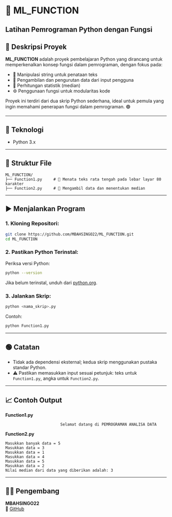# 📝 ML_FUNCTION

**Latihan Pemrograman Python dengan Fungsi**  
---

## 📖 Deskripsi Proyek

**ML_FUNCTION** adalah proyek pembelajaran Python yang dirancang untuk memperkenalkan konsep fungsi dalam pemrograman, dengan fokus pada:

- 📝 Manipulasi string untuk penataan teks  
- 🔢 Pengambilan dan pengurutan data dari input pengguna  
- 🧮 Perhitungan statistik (median)  
- ⚙️ Penggunaan fungsi untuk modularitas kode

Proyek ini terdiri dari dua skrip Python sederhana, ideal untuk pemula yang ingin memahami penerapan fungsi dalam pemrograman. 🟢

---

## 🧠 Teknologi

- Python 3.x

---

## 📂 Struktur File

```
ML_FUNCTION/
├── Function1.py     # 📝 Menata teks rata tengah pada lebar layar 80 karakter
├── Function2.py     # 🔢 Mengambil data dan menentukan median
```

---

## ▶️ Menjalankan Program

### 1. Kloning Repositori:

```bash
git clone https://github.com/MBAHSINGO22/ML_FUNCTION.git
cd ML_FUNCTION
```

### 2. Pastikan Python Terinstal:

Periksa versi Python:

```bash
python --version
```

Jika belum terinstal, unduh dari [python.org](https://www.python.org/).

### 3. Jalankan Skrip:

```bash
python <nama_skrip>.py
```

Contoh:

```bash
python Function1.py
```

---

## 🟢 Catatan

- Tidak ada dependensi eksternal; kedua skrip menggunakan pustaka standar Python.
- ⚠️ Pastikan memasukkan input sesuai petunjuk: teks untuk `Function1.py`, angka untuk `Function2.py`.

---

## 📈 Contoh Output

**Function1.py**
```
                        Selamat datang di PEMROGRAMAN ANALISA DATA                        
```

**Function2.py**
```
Masukkan banyak data = 5
Masukkan data = 3
Masukkan data = 1
Masukkan data = 4
Masukkan data = 5
Masukkan data = 2
Nilai median dari data yang diberikan adalah: 3
```

---

## 👨‍💻 Pengembang

**MBAHSINGO22**  
🔗 [GitHub](https://github.com/MBAHSINGO22)
